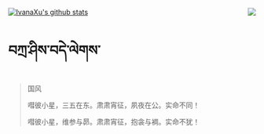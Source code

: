 [![IvanaXu's github stats](https://github-readme-stats.vercel.app/api?username=IvanaXu&show_icons=true&theme=vue-dark)](https://github.com/anuraghazra/github-readme-stats)
<img align="right" src="https://github-readme-stats.vercel.app/api/top-langs/?username=IvanaXu&langs_count=3&theme=graywhite" />
# བཀྲ་ཤིས་བདེ་ལེགས་
> 国风
> 
> 嘒彼小星，三五在东。肃肃宵征，夙夜在公。实命不同！
> 
> 嘒彼小星，维参与昴。肃肃宵征，抱衾与裯。实命不犹！
>